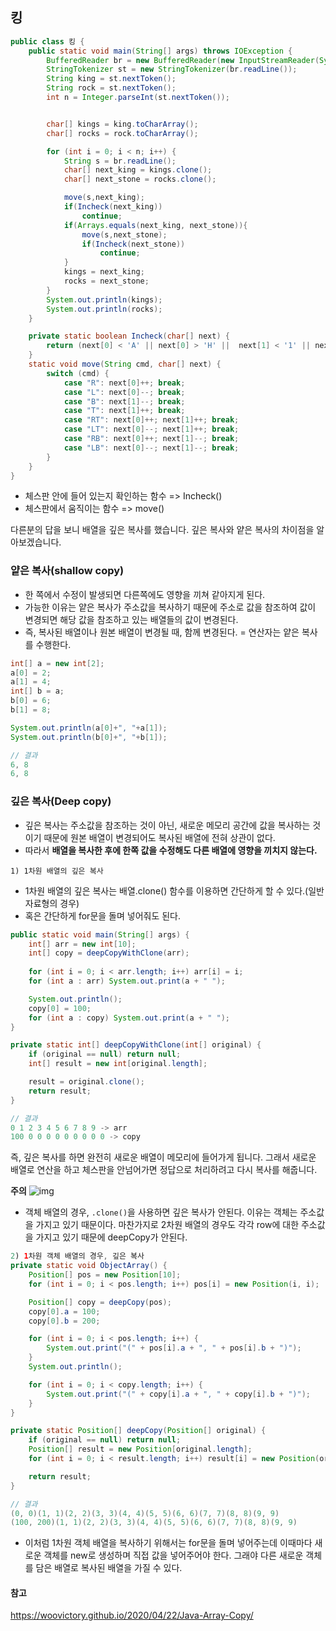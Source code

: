 ## 킹

```java
public class 킹 {
    public static void main(String[] args) throws IOException {
        BufferedReader br = new BufferedReader(new InputStreamReader(System.in));
        StringTokenizer st = new StringTokenizer(br.readLine());
        String king = st.nextToken();
        String rock = st.nextToken();
        int n = Integer.parseInt(st.nextToken());


        char[] kings = king.toCharArray();
        char[] rocks = rock.toCharArray();

        for (int i = 0; i < n; i++) {
            String s = br.readLine();
            char[] next_king = kings.clone();
            char[] next_stone = rocks.clone();

            move(s,next_king);
            if(Incheck(next_king))
                continue;
            if(Arrays.equals(next_king, next_stone)){
                move(s,next_stone);
                if(Incheck(next_stone))
                    continue;
            }
            kings = next_king;
            rocks = next_stone;
        }
        System.out.println(kings);
        System.out.println(rocks);
    }

    private static boolean Incheck(char[] next) {
        return (next[0] < 'A' || next[0] > 'H' ||  next[1] < '1' || next[1] > '8'); // 체스판 밖에 있다면
    }
    static void move(String cmd, char[] next) {
        switch (cmd) {
            case "R": next[0]++; break;
            case "L": next[0]--; break;
            case "B": next[1]--; break;
            case "T": next[1]++; break;
            case "RT": next[0]++; next[1]++; break;
            case "LT": next[0]--; next[1]++; break;
            case "RB": next[0]++; next[1]--; break;
            case "LB": next[0]--; next[1]--; break;
        }
    }
}

```

- 체스판 안에 들어 있는지 확인하는 함수 => Incheck()
- 체스판에서 움직이는 함수 => move()



다른분의 답을 보니 배열을 깊은 복사를 했습니다. 깊은 복사와 얕은 복사의 차이점을 알아보겠습니다.

### 얕은 복사(shallow copy)

- 한 쪽에서 수정이 발생되면 다른쪽에도 영향을 끼쳐 같아지게 된다.
- 가능한 이유는 얕은 복사가 주소값을 복사하기 때문에 주소로 값을 참조하여 값이 변경되면 해당 값을 참조하고 있는 배열들의 값이 변경된다.
- 즉, 복사된 배열이나 원본 배열이 변경될 때, 함께 변경된다. = 연산자는 얕은 복사를 수행한다.

```java
int[] a = new int[2];
a[0] = 2;
a[1] = 4;
int[] b = a;
b[0] = 6;
b[1] = 8;

System.out.println(a[0]+", "+a[1]);
System.out.println(b[0]+", "+b[1]);

// 결과
6, 8
6, 8
```

### 깊은 복사(Deep copy)

- 깊은 복사는 주소값을 참조하는 것이 아닌, 새로운 메모리 공간에 값을 복사하는 것이기 때문에 원본 배열이 변경되어도 복사된 배열에 전혀 상관이 없다.
- 따라서 **배열을 복사한 후에 한쪽 값을 수정해도 다른 배열에 영향을 끼치지 않는다.**

```
1) 1차원 배열의 깊은 복사
```

- 1차원 배열의 깊은 복사는 배열.clone() 함수를 이용하면 간단하게 할 수 있다.(일반 자료형의 경우)
- 혹은 간단하게 for문을 돌며 넣어줘도 된다.

```java
public static void main(String[] args) {
    int[] arr = new int[10];
    int[] copy = deepCopyWithClone(arr);
    
    for (int i = 0; i < arr.length; i++) arr[i] = i;
    for (int a : arr) System.out.print(a + " ");

    System.out.println();
    copy[0] = 100;
    for (int a : copy) System.out.print(a + " ");
}

private static int[] deepCopyWithClone(int[] original) {
    if (original == null) return null;
    int[] result = new int[original.length];

    result = original.clone();
    return result;
}

// 결과
0 1 2 3 4 5 6 7 8 9 -> arr
100 0 0 0 0 0 0 0 0 0 -> copy
```



즉, 깊은 복사를 하면 완전히 새로운 배열이 메모리에 들어가게 됩니다. 그래서 새로운 배열로 연산을 하고 체스판을 안넘어가면 정답으로 처리하려고 다시 복사를 해줍니다.



**주의**
![img](https://woovictory.github.io/img/arr_address.png)

- 객체 배열의 경우, `.clone()`을 사용하면 깊은 복사가 안된다. 이유는 객체는 주소값을 가지고 있기 때문이다. 마찬가지로 2차원 배열의 경우도 각각 row에 대한 주소값을 가지고 있기 때문에 deepCopy가 안된다.

```java
2) 1차원 객체 배열의 경우, 깊은 복사
private static void ObjectArray() {
    Position[] pos = new Position[10];
    for (int i = 0; i < pos.length; i++) pos[i] = new Position(i, i);

    Position[] copy = deepCopy(pos);
    copy[0].a = 100;
    copy[0].b = 200;

    for (int i = 0; i < pos.length; i++) {
        System.out.print("(" + pos[i].a + ", " + pos[i].b + ")");
    }
    System.out.println();

    for (int i = 0; i < copy.length; i++) {
        System.out.print("(" + copy[i].a + ", " + copy[i].b + ")");
    }
}

private static Position[] deepCopy(Position[] original) {
    if (original == null) return null;
    Position[] result = new Position[original.length];
    for (int i = 0; i < result.length; i++) result[i] = new Position(original[i].a, original[i].b);

    return result;
}

// 결과
(0, 0)(1, 1)(2, 2)(3, 3)(4, 4)(5, 5)(6, 6)(7, 7)(8, 8)(9, 9)
(100, 200)(1, 1)(2, 2)(3, 3)(4, 4)(5, 5)(6, 6)(7, 7)(8, 8)(9, 9)
```

- 이처럼 1차원 객체 배열을 복사하기 위해서는 for문을 돌며 넣어주는데 이때마다 새로운 객체를 new로 생성하며 직접 값을 넣어주어야 한다. 그래야 다른 새로운 객체를 담은 배열로 복사된 배열을 가질 수 있다.



#### 참고

https://woovictory.github.io/2020/04/22/Java-Array-Copy/